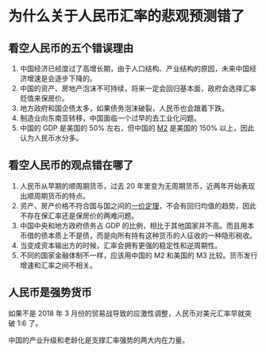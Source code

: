 # 为什么关于人民币汇率的悲观预测错了

## 看空人民币的五个错误理由

1. 中国经济已经度过了高增长期，由于人口结构、产业结构的原因，未来中国经济增速是会逐步下降的。
2. 中国的资产、房地产泡沫不可持续，将来一定会回归基本面，政府会选择汇率贬值来保房价。
3. 地方政府和国企债太多，如果债务泡沫破裂，人民币也会跟着下跌。
4. 制造业向东南亚转移，中国面临一个过早的去工业化问题。
5. 中国的 GDP 是美国的 50% 左右，但中国的 [M2](https://zh.wikipedia.org/wiki/%E8%B2%A8%E5%B9%A3%E4%BE%9B%E6%87%89%E9%87%8F) 是美国的 150% 以上，因此认为人民币水分多。

## 看空人民币的观点错在哪了

1. 人民币从早期的顺周期货币，过去 20 年里变为无周期货币，近两年开始表现出顺周期货币的特点。
2. 资产、房产价格不符合国与国之间的[一价定理](https://zh.wikipedia.org/wiki/%E4%B8%80%E5%83%B9%E5%AE%9A%E5%BE%8B)，不会有回归均值的趋势，因此不存在保汇率还是保房价的两难问题。
3. 中国中央和地方政府债务占 GDP 的比例，相比于其他国家并不高。而且用本币借的债本质上不是债，而是向所有持有这种货币的人征收的一种隐形税收。
4. 当变成资本输出方的时候，汇率会拥有更强的稳定性和逆周期性。
5. 不同的国家金融体制不一样，应该用中国的 M2 和美国的 M3 比较。货币发行增速和汇率之间不相关。

## 人民币是强势货币

如果不是 2018 年 3 月份的贸易战导致的应激性调整，人民币对美元汇率早就突破 1:6 了。

中国的产业升级和老龄化是支撑汇率强势的两大内在力量。
